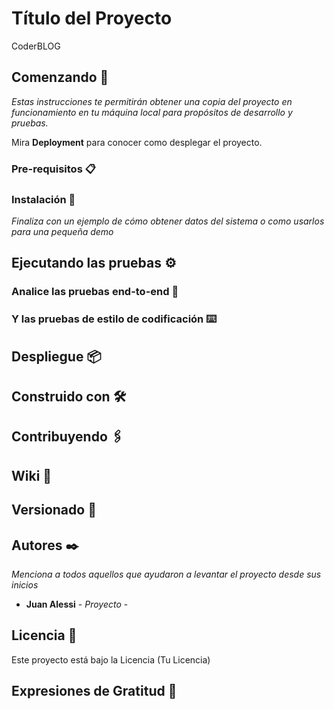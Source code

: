 # Título del Proyecto

CoderBLOG

## Comenzando 🚀

_Estas instrucciones te permitirán obtener una copia del proyecto en funcionamiento en tu máquina local para propósitos de desarrollo y pruebas._

Mira **Deployment** para conocer como desplegar el proyecto.


### Pre-requisitos 📋



### Instalación 🔧



_Finaliza con un ejemplo de cómo obtener datos del sistema o como usarlos para una pequeña demo_

## Ejecutando las pruebas ⚙️



### Analice las pruebas end-to-end 🔩


### Y las pruebas de estilo de codificación ⌨️



## Despliegue 📦



## Construido con 🛠️


## Contribuyendo 🖇️


## Wiki 📖


## Versionado 📌


## Autores ✒️

_Menciona a todos aquellos que ayudaron a levantar el proyecto desde sus inicios_

* **Juan Alessi** - *Proyecto* -


## Licencia 📄

Este proyecto está bajo la Licencia (Tu Licencia)

## Expresiones de Gratitud 🎁


